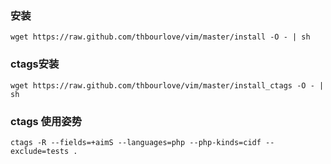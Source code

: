 ### 安装

    wget https://raw.github.com/thbourlove/vim/master/install -O - | sh

### ctags安装

    wget https://raw.github.com/thbourlove/vim/master/install_ctags -O - | sh

### ctags 使用姿势

    ctags -R --fields=+aimS --languages=php --php-kinds=cidf --exclude=tests .
